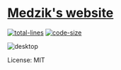 # [Medzik's website](https://medzik.xyz)

[![total-lines]](https://github.com/MedzikUser/portfolio)
[![code-size]](https://github.com/MedzikUser/portfolio)

[total-lines]: https://img.shields.io/tokei/lines/github/MedzikUser/portfolio?style=for-the-badge&logo=github&color=fede00
[code-size]: https://img.shields.io/github/languages/code-size/MedzikUser/portfolio?style=for-the-badge&color=c8df52&logo=github

![desktop](https://cdn.medzik.xyz/xiearrd.png)

License: MIT
